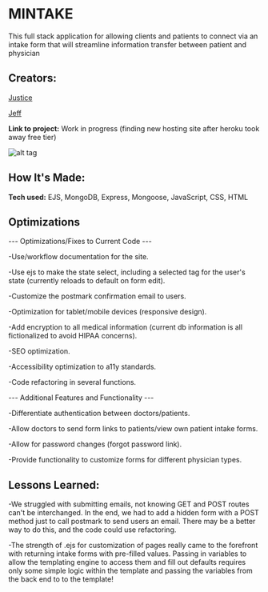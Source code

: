 # MINTAKE

This full stack application for allowing clients and patients to connect via an intake form that will streamline information transfer between patient and physician

## Creators:

[Justice](https://github.com/jaresj)

[Jeff](https://github.com/NothingRemains)

**Link to project:** Work in progress (finding new hosting site after heroku took away free tier)

![alt tag](http://placecorgi.com/1200/650)

## How It's Made:

**Tech used:**
EJS, MongoDB, Express, Mongoose, JavaScript, CSS, HTML

## Optimizations

--- Optimizations/Fixes to Current Code ---

-Use/workflow documentation for the site.

-Use ejs to make the state select, including a selected tag for the user's state (currently reloads to default on form edit).

-Customize the postmark confirmation email to users.

-Optimization for tablet/mobile devices (responsive design).

-Add encryption to all medical information (current db information is all fictionalized to avoid HIPAA concerns).

-SEO optimization.

-Accessibility optimization to a11y standards.

-Code refactoring in several functions.



--- Additional Features and Functionality ---

-Differentiate authentication between doctors/patients.

-Allow doctors to send form links to patients/view own patient intake forms.

-Allow for password changes (forgot password link).

-Provide functionality to customize forms for different physician types.

## Lessons Learned:

-We struggled with submitting emails, not knowing GET and POST routes can't be interchanged.  In the end, we had to add a hidden form with a POST method just to call postmark to send users an email.  There may be a better way to do this, and the code could use refactoring.

-The strength of .ejs for customization of pages really came to the forefront with returning intake forms with pre-filled values.  Passing in variables to allow the templating engine to access them and fill out defaults requires only some simple logic within the template and passing the variables from the back end to to the template!